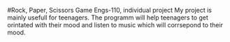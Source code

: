 #Rock, Paper, Scissors Game
Engs-110, individual project
My project is mainly usefull for teenagers. 
The programm will help teenagers to get orintated with their mood and listen to music which will corrsepond to their mood.
